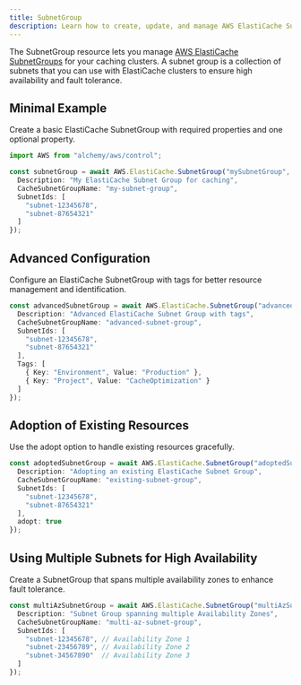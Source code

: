 ```yaml
---
title: SubnetGroup
description: Learn how to create, update, and manage AWS ElastiCache SubnetGroups using Alchemy Cloud Control.
---
```



The SubnetGroup resource lets you manage [AWS ElastiCache SubnetGroups](https://docs.aws.amazon.com/elasticache/latest/userguide/) for your caching clusters. A subnet group is a collection of subnets that you can use with ElastiCache clusters to ensure high availability and fault tolerance.

## Minimal Example

Create a basic ElastiCache SubnetGroup with required properties and one optional property.

```ts
import AWS from "alchemy/aws/control";

const subnetGroup = await AWS.ElastiCache.SubnetGroup("mySubnetGroup", {
  Description: "My ElastiCache Subnet Group for caching",
  CacheSubnetGroupName: "my-subnet-group",
  SubnetIds: [
    "subnet-12345678",
    "subnet-87654321"
  ]
});
```

## Advanced Configuration

Configure an ElastiCache SubnetGroup with tags for better resource management and identification.

```ts
const advancedSubnetGroup = await AWS.ElastiCache.SubnetGroup("advancedSubnetGroup", {
  Description: "Advanced ElastiCache Subnet Group with tags",
  CacheSubnetGroupName: "advanced-subnet-group",
  SubnetIds: [
    "subnet-12345678",
    "subnet-87654321"
  ],
  Tags: [
    { Key: "Environment", Value: "Production" },
    { Key: "Project", Value: "CacheOptimization" }
  ]
});
```

## Adoption of Existing Resources

Use the adopt option to handle existing resources gracefully.

```ts
const adoptedSubnetGroup = await AWS.ElastiCache.SubnetGroup("adoptedSubnetGroup", {
  Description: "Adopting an existing ElastiCache Subnet Group",
  CacheSubnetGroupName: "existing-subnet-group",
  SubnetIds: [
    "subnet-12345678",
    "subnet-87654321"
  ],
  adopt: true
});
```

## Using Multiple Subnets for High Availability

Create a SubnetGroup that spans multiple availability zones to enhance fault tolerance.

```ts
const multiAzSubnetGroup = await AWS.ElastiCache.SubnetGroup("multiAzSubnetGroup", {
  Description: "Subnet Group spanning multiple Availability Zones",
  CacheSubnetGroupName: "multi-az-subnet-group",
  SubnetIds: [
    "subnet-12345678", // Availability Zone 1
    "subnet-23456789", // Availability Zone 2
    "subnet-34567890"  // Availability Zone 3
  ]
});
```
